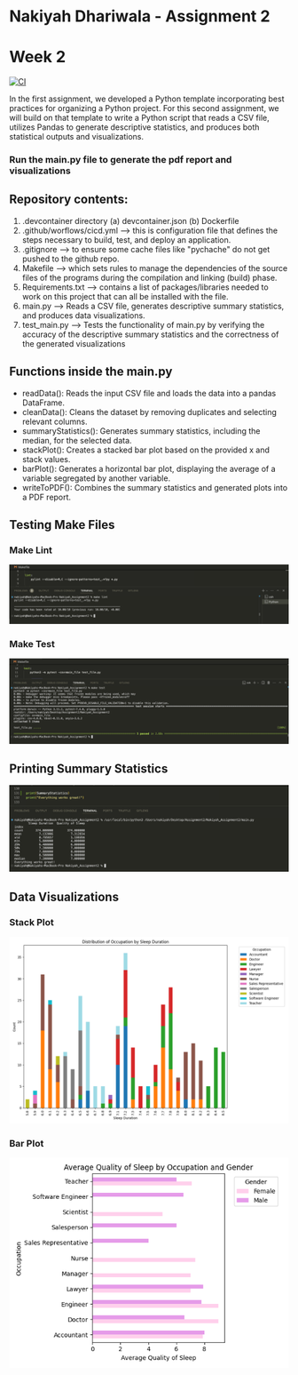 # Nakiyah Dhariwala - Assignment 2
# Week 2

[![CI](https://github.com/nogibjj/Nakiyah_Assignment2/actions/workflows/cicd.yml/badge.svg)](https://github.com/nogibjj/Nakiyah_Assignment2/actions/workflows/cicd.yml)

In the first assignment, we developed a Python template incorporating best practices for organizing a Python project. For this second assignment, we will build on that template to write a Python script that reads a CSV file, utilizes Pandas to generate descriptive statistics, and produces both statistical outputs and visualizations.
### Run the main.py file to generate the pdf report and visualizations


## Repository contents:
1. .devcontainer directory (a) devcontainer.json (b) Dockerfile
2. .github/worflows/cicd.yml --> this is configuration file that defines the steps necessary to build, test, and deploy an application.
3. .gitignore --> to ensure some cache files like "pychache" do not get pushed to the github repo.
4. Makefile --> which sets rules to manage the dependencies of the source files of the programs during the compilation and linking (build) phase.
5. Requirements.txt --> contains a list of packages/libraries needed to work on this project that can all be installed with the file.
6. main.py --> Reads a CSV file, generates descriptive summary statistics, and produces data visualizations.
7. test_main.py --> Tests the functionality of main.py by verifying the accuracy of the descriptive summary statistics and the correctness of the generated visualizations

## Functions inside the main.py
- readData(): Reads the input CSV file and loads the data into a pandas DataFrame.
- cleanData(): Cleans the dataset by removing duplicates and selecting relevant columns.
- summaryStatistics(): Generates summary statistics, including the median, for the selected data.
- stackPlot(): Creates a stacked bar plot based on the provided x and stack values.
- barPlot(): Generates a horizontal bar plot, displaying the average of a variable segregated by another variable.
- writeToPDF(): Combines the summary statistics and generated plots into a PDF report.


## Testing Make Files
### Make Lint
![Make Lint](MakeLint.png)

### Make Test
![Make Test](TestFile.png)


## Printing Summary Statistics
![Summary Statistics](SummaryStats.png)


## Data Visualizations
### Stack Plot
![Stack Graph](StackPlotGraph.png)

### Bar Plot
![Bar Graph](BarPlotGraph.png)

